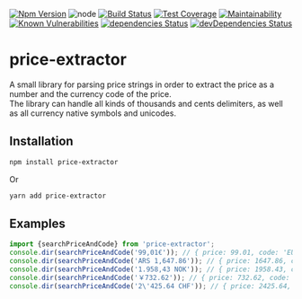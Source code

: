 [![Npm Version](https://img.shields.io/npm/v/price-extractor.svg?style=popout)](https://www.npmjs.com/package/price-extractor)
![node](https://img.shields.io/node/v-lts/price-extractor)
[![Build Status](https://travis-ci.org/PruvoNet/price-extractor.svg?branch=master)](https://travis-ci.org/PruvoNet/price-extractor)
[![Test Coverage](https://api.codeclimate.com/v1/badges/83a4b9446725afb8f6ef/test_coverage)](https://codeclimate.com/github/PruvoNet/price-extractor/test_coverage)
[![Maintainability](https://api.codeclimate.com/v1/badges/83a4b9446725afb8f6ef/maintainability)](https://codeclimate.com/github/PruvoNet/price-extractor/maintainability)
[![Known Vulnerabilities](https://snyk.io/test/github/PruvoNet/price-extractor/badge.svg?targetFile=package.json)](https://snyk.io/test/github/PruvoNet/price-extractor?targetFile=package.json)
[![dependencies Status](https://david-dm.org/PruvoNet/price-extractor/status.svg)](https://david-dm.org/PruvoNet/price-extractor)
[![devDependencies Status](https://david-dm.org/PruvoNet/price-extractor/dev-status.svg)](https://david-dm.org/PruvoNet/price-extractor?type=dev)

# price-extractor

A small library for parsing price strings in order to extract the price as a number and the currency code of the price.  
The library can handle all kinds of thousands and cents delimiters, as well as all currency native symbols and unicodes.

## Installation 
```sh
npm install price-extractor
```
Or
```sh
yarn add price-extractor
```

## Examples
```typescript
import {searchPriceAndCode} from 'price-extractor';
console.dir(searchPriceAndCode('99,01€')); // { price: 99.01, code: 'EUR' }
console.dir(searchPriceAndCode('ARS 1,647.86')); // { price: 1647.86, code: 'ARS' }
console.dir(searchPriceAndCode('1.958,43 NOK')); // { price: 1958.43, code: 'NOK' }
console.dir(searchPriceAndCode('￥732.62')); // { price: 732.62, code: 'JPY' }
console.dir(searchPriceAndCode('2\'425.64 CHF')); // { price: 2425.64, code: 'CHF' }
```
